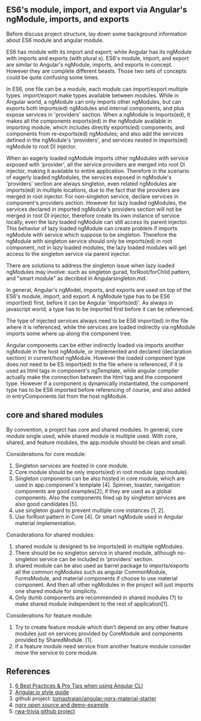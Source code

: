 ## ES6's module, import, and export via Angular's ngModule, imports, and exports
Before discuss project structure, lay down some background information about ES6 module and angular module.  

ES6 has module with its import and export; while Angular has its ngModule with imports and exports (with plural s). ES6's module, import, and export are similar to Angular's ngModule, imports, and exports in concept. However they are complete different beasts. Those two sets of concepts could be quite confusing some times.

In ES6, one file can be a module, each module can import/export multiple types. import/export make types available between modules. While in Angular world, a ngModule can only imports other ngModules, but can exports both imports(ed) ngModules and internal components, and plus expose services in 'providers' section. When a ngModule is imports(ed), it makes all the components exports(ed) in the ngModule available in importing module, which includes directly exports(ed) components, and components from re-exports(ed) ngModules; and also add the services defined in the ngModule's 'providers', and services nested in imports(ed) ngModule to root DI injector.

When an eagerly loaded ngModule imports other ngModules with service exposed with 'provider', all the service providers are merged into root Di injector, making it available to entire application. Therefore in the scenario of eagerly loaded ngModules, the services exposed in ngModule's 'providers' section are always singleton, even related ngModules are imports(ed) in multiple locations, due to the fact that the providers are merged in root injector.  For non-singleton service, declare services in component's providers section. However for lazy loaded ngModules, the services declared in imported ngModule's providers section will not be merged in root DI injector, therefore create its own instance of service locally, even the lazy loaded ngModule can still access its parent injector. This behavior of lazy loaded ngModule can create problem if imports ngModule with service which suppose to be singleton. Therefore the ngModule with singleton service should only be imports(ed) in root component, not in lazy loaded modules, the lazy loaded modules will get access to the singleton service via parent injector.

There are solutions to address the singleton issue when lazy loaded ngModules may involve: such as singleton gurad, forRoot/forChild pattern, and "smart module" as decribed in Angularsingleton.md.  

In general, Angular's ngModel, imports, and exports are used on top of the ES6's module, import, and export. A ngModule type has to be ES6 import(ed) first, before it can be Angular 'imports(ed)'. As always in javascript world, a type has to be imported first before it can be referenced.

The type of injected services always need to be ES6 import(ed) in the file where it is referenced, while the services are loaded indirectly via ngModule imports some where up along the component tree.

Angular components can be either indirectly loaded via imports another ngModule in the host ngModule, or implemented and declared (declaration section) in current/host ngModule. However the loaded component type does not need to be ES import(ed) in the file where is referenced, if it is used as html tags in component's ngTemplate, while angular compiler actually make the connection between the html tag and the component type. However if a component is dynamically instantiated, the component type has to be ES6 imported before referencing of course, and also added in entryComponents list from the host ngModule. 

## core and shared modules 
By convention, a project has core and shared modules. In general, core module single used, while shared module is multiple used. With core, shared, and feature modules, the app.module should be clean and small.

Considerations for core module:
1. Singleton services are hosted in core module.
2. Core module should be only imports(ed) in root module (app.module).
3. Singleton components can be also hosted in core module, which are used in app.component's template [4]. Spinner, toaster, navigation components are good examples[2], if they are used as a global components. Also the components fired up by singleton services are also good candidates [5].
4. use singleton guard to prevent multiple core instances [1, 2].
5. Use forRoot pattern in Core [4]. Or smart ngModule used in Angular material implementation.

Considerations for shared modules:
1. shared module is designed to be imports(ed) in multiple ngModules.
2. There should be no singleton service in shared module, although no-singleton service can be included in 'providers' section. 
3. shared module can be also used as barrel package to imports/exports all the common ngModules such as angular CommonModule, FormsModule, and material components if choose to use material component. And then all other ngModules in the project will just imports one shared module for simplicity.
4. Only dumb components are recommended in shared modules (?) to make shared module independent to the rest of application[1].

Considerations for feature module:
1. Try to create feature module which don’t depend on any other feature modules just on services provided by CoreModule and components provided by SharedModule. [1].
2. if a feature module need service from another feature module consider move the service to core module.

## **References**
1. [6 Best Practices & Pro Tips when using Angular CLI](https://medium.com/@tomastrajan/6-best-practices-pro-tips-for-angular-cli-better-developer-experience-7b328bc9db81)  
2. [Angular.io style guide](https://angular.io/guide/styleguide)
3. github project: [tomastrajan/angular-ngrx-material-starter](https://github.com/tomastrajan/angular-ngrx-material-starter) 
4. [ngrx open source and demo-example](https://github.com/ngrx/platform)
5. [rwa-trivia github project](https://github.com/anihalaney/rwa-trivia) 